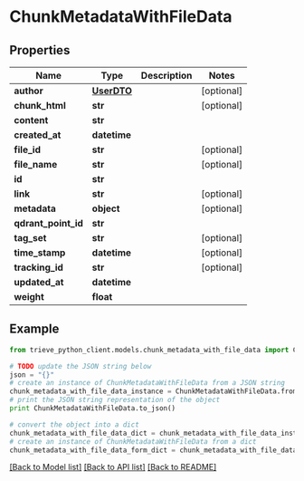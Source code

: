 # ChunkMetadataWithFileData


## Properties

Name | Type | Description | Notes
------------ | ------------- | ------------- | -------------
**author** | [**UserDTO**](UserDTO.md) |  | [optional] 
**chunk_html** | **str** |  | [optional] 
**content** | **str** |  | 
**created_at** | **datetime** |  | 
**file_id** | **str** |  | [optional] 
**file_name** | **str** |  | [optional] 
**id** | **str** |  | 
**link** | **str** |  | [optional] 
**metadata** | **object** |  | [optional] 
**qdrant_point_id** | **str** |  | 
**tag_set** | **str** |  | [optional] 
**time_stamp** | **datetime** |  | [optional] 
**tracking_id** | **str** |  | [optional] 
**updated_at** | **datetime** |  | 
**weight** | **float** |  | 

## Example

```python
from trieve_python_client.models.chunk_metadata_with_file_data import ChunkMetadataWithFileData

# TODO update the JSON string below
json = "{}"
# create an instance of ChunkMetadataWithFileData from a JSON string
chunk_metadata_with_file_data_instance = ChunkMetadataWithFileData.from_json(json)
# print the JSON string representation of the object
print ChunkMetadataWithFileData.to_json()

# convert the object into a dict
chunk_metadata_with_file_data_dict = chunk_metadata_with_file_data_instance.to_dict()
# create an instance of ChunkMetadataWithFileData from a dict
chunk_metadata_with_file_data_form_dict = chunk_metadata_with_file_data.from_dict(chunk_metadata_with_file_data_dict)
```
[[Back to Model list]](../README.md#documentation-for-models) [[Back to API list]](../README.md#documentation-for-api-endpoints) [[Back to README]](../README.md)


